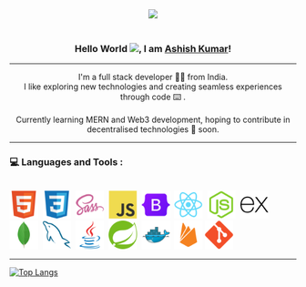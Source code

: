 <div id="header" align="center">
  <img src="https://media.giphy.com/media/QssGEmpkyEOhBCb7e1/giphy.gif" width="100"/>
</div><br/>

<div align="center">
  
### Hello World <img src="https://raw.githubusercontent.com/MartinHeinz/MartinHeinz/master/wave.gif" width="30px">, I am  <a href="https://www.linkedin.com/in/ashishatwork/">Ashish Kumar</a>!

</div>
<!---
ashishatwork/ashishatwork is a ✨ special ✨ repository because its `README.md` (this file) appears on your GitHub profile.
You can click the Preview link to take a look at your changes.
--->

---

<div align="center">

I'm a full stack developer :technologist: from India. <br>I like exploring new technologies and creating seamless experiences through code :keyboard: . <br><br> Currently learning MERN and Web3 development, hoping to contribute in decentralised technologies :abacus: soon.

</div>

---

### :computer: Languages and Tools :
<br/>

<div>
  <img src="https://raw.githubusercontent.com/devicons/devicon/master/icons/html5/html5-original.svg" title="HTML5" alt="HTML" width="50" height="50"/>&nbsp;
  <img src="https://raw.githubusercontent.com/devicons/devicon/master/icons/css3/css3-original.svg"  title="CSS3" alt="CSS" width="50" height="50"/>&nbsp;
  <img src="https://raw.githubusercontent.com/devicons/devicon/master/icons/sass/sass-original.svg"  title="SASS" alt="SASS" width="50" height="50"/>&nbsp;
  <img src="https://raw.githubusercontent.com/devicons/devicon/master/icons/javascript/javascript-original.svg" title="JavaScript" alt="JavaScript" width="50" height="50"/>&nbsp;
  <img src="https://raw.githubusercontent.com/devicons/devicon/master/icons/bootstrap/bootstrap-original.svg" title="Bootstrap" alt="Bootstrap" width="50" height="50"/>&nbsp;
  <img src="https://raw.githubusercontent.com/devicons/devicon/master/icons/react/react-original.svg" title="React" alt="React" width="50" height="50"/>&nbsp;
  <img src="https://raw.githubusercontent.com/devicons/devicon/master/icons/nodejs/nodejs-original.svg" title="NodeJs" alt="NodeJs" width="50" height="50"/>&nbsp;
  <img src="https://raw.githubusercontent.com/devicons/devicon/master/icons/express/express-original.svg" title="ExpressJs" alt="ExpressJs" width="50" height="50"/>&nbsp;
  <img src="https://raw.githubusercontent.com/devicons/devicon/master/icons/mongodb/mongodb-original.svg" title="MongoDB" alt="MongoDB" width="50" height="50"/>&nbsp;
  <img src="https://raw.githubusercontent.com/devicons/devicon/master/icons/mysql/mysql-original.svg" title="MySQL"  alt="MySQL" width="50" height="50"/>&nbsp;
  <img src="https://raw.githubusercontent.com/devicons/devicon/master/icons/java/java-original.svg" title="Java" alt="Java" width="50" height="50"/>&nbsp;
  <img src="https://raw.githubusercontent.com/devicons/devicon/master/icons/spring/spring-original.svg" title="Spring" alt="Spring" width="50" height="50"/>&nbsp;
  <img src="https://raw.githubusercontent.com/devicons/devicon/master/icons/docker/docker-original.svg" title="Docker" alt="Docker" width="50" height="50"/>&nbsp;
  <img src="https://raw.githubusercontent.com/devicons/devicon/master/icons/firebase/firebase-plain.svg" title="Firebase" alt="Firebase" width="50" height="50"/>
  <img src="https://raw.githubusercontent.com/devicons/devicon/master/icons/git/git-original.svg" title="Git" alt="Git" width="50" height="50"/>
</div>

---

[![Top Langs](https://github-readme-stats.vercel.app/api/top-langs/?username=ashishatwork&layout=compact&theme=vision-friendly-dark)](https://github.com/anuraghazra/github-readme-stats)

